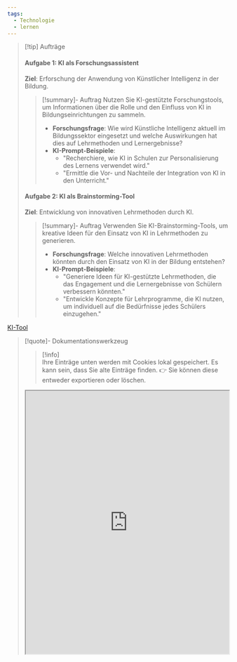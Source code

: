 ```yaml
---
tags:
  - Technologie
  - lernen
---
```


>[!tip] Aufträge
>#### Aufgabe 1: KI als Forschungsassistent
> **Ziel**: Erforschung der Anwendung von Künstlicher Intelligenz in der Bildung.
>>[!summary]- Auftrag
>>Nutzen Sie KI-gestützte Forschungstools, um Informationen über die Rolle und den Einfluss von KI in Bildungseinrichtungen zu sammeln.
>> - **Forschungsfrage**: Wie wird Künstliche Intelligenz aktuell im Bildungssektor eingesetzt und welche Auswirkungen hat dies auf Lehrmethoden und Lernergebnisse?
>> - **KI-Prompt-Beispiele**:
>>     - "Recherchiere, wie KI in Schulen zur Personalisierung des Lernens verwendet wird."
>>     - "Ermittle die Vor- und Nachteile der Integration von KI in den Unterricht."
>
>#### Aufgabe 2: KI als Brainstorming-Tool
> **Ziel**: Entwicklung von innovativen Lehrmethoden durch KI.
>>[!summary]- Auftrag
>>Verwenden Sie KI-Brainstorming-Tools, um kreative Ideen für den Einsatz von KI in Lehrmethoden zu generieren.
>> - **Forschungsfrage**: Welche innovativen Lehrmethoden könnten durch den Einsatz von KI in der Bildung entstehen?
>> - **KI-Prompt-Beispiele**:
>>     - "Generiere Ideen für KI-gestützte Lehrmethoden, die das Engagement und die Lernergebnisse von Schülern verbessern könnten."
>>     - "Entwickle Konzepte für Lehrprogramme, die KI nutzen, um individuell auf die Bedürfnisse jedes Schülers einzugehen."



[KI-Tool](https://tools.fobizz.com/p/login)

>[!quote]- Dokumentationswerkzeug
>>[!info]  
>Ihre Einträge unten werden mit Cookies lokal gespeichert. Es kann sein, dass Sie alte Einträge finden. 
>👉 Sie können diese entweder exportieren oder löschen.
><iframe width="100%" height="600" src="https://app.Lumi.education/run/HvNdGA" allowfullscreen allow="geolocation *; autoplay; encrypted-media"></iframe>

